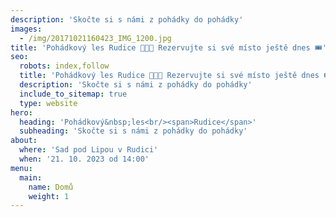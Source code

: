 ```yaml
---
description: 'Skočte si s námi z pohádky do pohádky'
images:
  - /img/20171021160423_IMG_1200.jpg
title: 'Pohádkový les Rudice 🌲🍂👸 Rezervujte si své místo ještě dnes 🎟️'
seo:
  robots: index,follow
  title: 'Pohádkový les Rudice 🌲🍂👸 Rezervujte si své místo ještě dnes 🎟️'
  description: 'Skočte si s námi z pohádky do pohádky'
  include_to_sitemap: true
  type: website
hero:
  heading: 'Pohádkový&nbsp;les<br/><span>Rudice</span>'
  subheading: 'Skočte si s námi z pohádky do pohádky'
about:
  where: 'Sad pod Lipou v Rudici'
  when: '21. 10. 2023 od 14:00'
menu:
  main:
    name: Domů
    weight: 1
---
```


